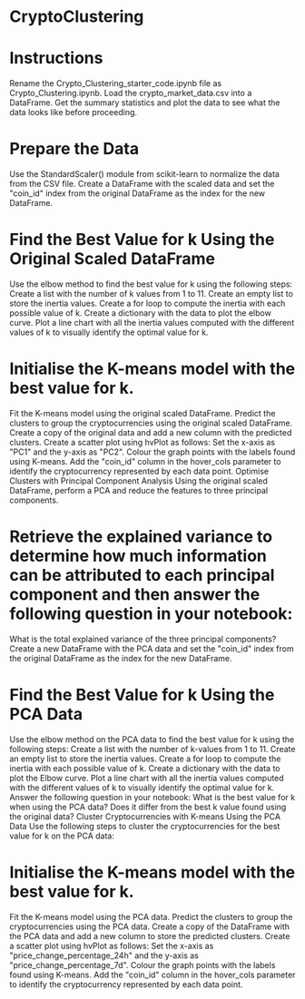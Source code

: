 # CryptoClustering
# Instructions
Rename the Crypto_Clustering_starter_code.ipynb file as Crypto_Clustering.ipynb.
Load the crypto_market_data.csv into a DataFrame.
Get the summary statistics and plot the data to see what the data looks like before proceeding.

# Prepare the Data
Use the StandardScaler() module from scikit-learn to normalize the data from the CSV file.
Create a DataFrame with the scaled data and set the "coin_id" index from the original DataFrame as the index for the new DataFrame.

# Find the Best Value for k Using the Original Scaled DataFrame
  Use the elbow method to find the best value for k using the following steps:
      Create a list with the number of k values from 1 to 11.
      Create an empty list to store the inertia values.
      Create a for loop to compute the inertia with each possible value of k.
      Create a dictionary with the data to plot the elbow curve.
      Plot a line chart with all the inertia values computed with the different values of k to visually identify the optimal value for k.
    
# Initialise the K-means model with the best value for k.
Fit the K-means model using the original scaled DataFrame.
Predict the clusters to group the cryptocurrencies using the original scaled DataFrame.
Create a copy of the original data and add a new column with the predicted clusters.
Create a scatter plot using hvPlot as follows:
Set the x-axis as "PC1" and the y-axis as "PC2".
Colour the graph points with the labels found using K-means.
Add the "coin_id" column in the hover_cols parameter to identify the cryptocurrency represented by each data point.
Optimise Clusters with Principal Component Analysis
Using the original scaled DataFrame, perform a PCA and reduce the features to three principal components.

# Retrieve the explained variance to determine how much information can be attributed to each principal component and then answer the following question in your notebook:
What is the total explained variance of the three principal components?
Create a new DataFrame with the PCA data and set the "coin_id" index from the original DataFrame as the index for the new DataFrame.

# Find the Best Value for k Using the PCA Data
Use the elbow method on the PCA data to find the best value for k using the following steps:
    Create a list with the number of k-values from 1 to 11.
    Create an empty list to store the inertia values.
    Create a for loop to compute the inertia with each possible value of k.
    Create a dictionary with the data to plot the Elbow curve.
    Plot a line chart with all the inertia values computed with the different values of k to visually identify the optimal value for k.
    Answer the following question in your notebook:
    What is the best value for k when using the PCA data?
    Does it differ from the best k value found using the original data?
    Cluster Cryptocurrencies with K-means Using the PCA Data
    Use the following steps to cluster the cryptocurrencies for the best value for k on the PCA data:

# Initialise the K-means model with the best value for k.
Fit the K-means model using the PCA data.
Predict the clusters to group the cryptocurrencies using the PCA data.
Create a copy of the DataFrame with the PCA data and add a new column to store the predicted clusters.
Create a scatter plot using hvPlot as follows:
Set the x-axis as "price_change_percentage_24h" and the y-axis as "price_change_percentage_7d".
Colour the graph points with the labels found using K-means.
Add the "coin_id" column in the hover_cols parameter to identify the cryptocurrency represented by each data point.
